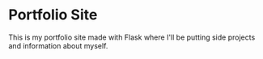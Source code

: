 # Portfolio Site

This is my portfolio site made with Flask where I'll be putting side projects and information about myself.